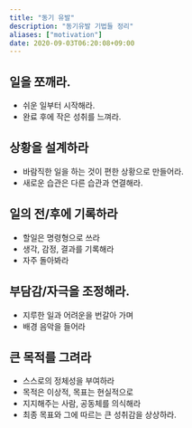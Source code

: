 ```yaml
---
title: "동기 유발"
description: "동기유발 기법들 정리"
aliases: ["motivation"]
date: 2020-09-03T06:20:08+09:00
---
```


## 일을 쪼깨라.
- 쉬운 일부터 시작해라.
- 완료 후에 작은 성취를 느껴라.

## 상황을 설계하라
- 바람직한 일을 하는 것이 편한 상황으로 만들어라.
- 새로운 습관은 다른 습관과 연결해라.

## 일의 전/후에 기록하라
- 할일은 명령형으로 쓰라
- 생각, 감정, 결과를 기록해라
- 자주 돌아봐라

## 부담감/자극을 조정해라.
- 지루한 일과 어려운을 번갈아 가며
- 배경 음악을 들어라

## 큰 목적를 그려라
- 스스로의 정체성을 부여하라
- 목적은 이상적, 목표는 현실적으로
- 지지해주는 사람, 공동체를 의식해라
- 최종 목표와 그에 따르는 큰 성취감을 상상하라.
